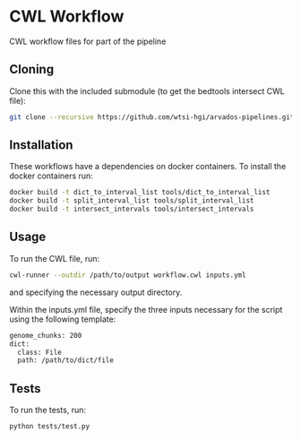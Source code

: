 # CWL Workflow

CWL workflow files for part of the pipeline

## Cloning

Clone this with the included submodule (to get the bedtools intersect CWL file):

```bash
git clone --recursive https://github.com/wtsi-hgi/arvados-pipelines.git
```

## Installation

These workflows have a dependencies on docker containers. To install the docker containers run:

```bash
docker build -t dict_to_interval_list tools/dict_to_interval_list
docker build -t split_interval_list tools/split_interval_list
docker build -t intersect_intervals tools/intersect_intervals
```

## Usage

To run the CWL file, run:

```bash
cwl-runner --outdir /path/to/output workflow.cwl inputs.yml
```

and specifying the necessary output directory.

Within the inputs.yml file, specify the three inputs necessary for the script using the following template:

```bash
genome_chunks: 200
dict:
  class: File
  path: /path/to/dict/file
```

## Tests

To run the tests, run:
```bash
python tests/test.py
```